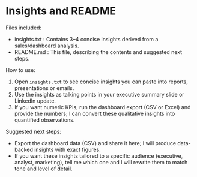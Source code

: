 # Insights and README

Files included:
- insights.txt : Contains 3–4 concise insights derived from a sales/dashboard analysis.
- README.md    : This file, describing the contents and suggested next steps.

How to use:
1. Open `insights.txt` to see concise insights you can paste into reports, presentations or emails.
2. Use the insights as talking points in your executive summary slide or LinkedIn update.
3. If you want numeric KPIs, run the dashboard export (CSV or Excel) and provide the numbers; I can convert these qualitative insights into quantified observations.

Suggested next steps:
- Export the dashboard data (CSV) and share it here; I will produce data-backed insights with exact figures.
- If you want these insights tailored to a specific audience (executive, analyst, marketing), tell me which one and I will rewrite them to match tone and level of detail.

